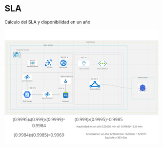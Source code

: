# SLA 
Cálculo del SLA y disponibilidad en un año

![sla image](https://github.com/Rene-Cruz/InnovaHack/blob/main/img/sla.jpg)
